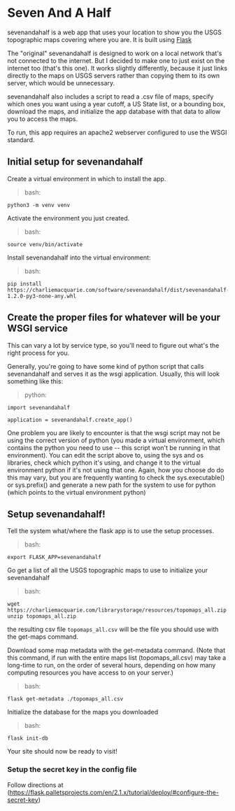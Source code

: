 # Seven And A Half

sevenandahalf is a web app that uses your location to show you the USGS topographic maps covering where you are. It is built using [Flask](https://flask.palletsprojects.com/en/2.1.x/)

The "original" sevenandahalf is designed to work on a local network that's not connected to the internet. But I decided to make one to just exist on the internet too (that's this one). It works slightly differently, because it just links directly to the maps on USGS servers rather than copying them to its own server, which would be unnecessary.

sevenandahalf also includes a script to read a .csv file of maps, specify which ones you want using a year cutoff, a US State list, or a bounding box, download the maps, and initialize the app database with that data to allow you to access the maps.

To run, this app requires an apache2 webserver configured to use the WSGI standard.

## Initial setup for sevenandahalf
Create a virtual environment in which to install the app.
> bash:
```
python3 -m venv venv
```

Activate the environment you just created.
> bash:
```
source venv/bin/activate
```

Install sevenandahalf into the virtual environment:
> bash:
```
pip install https://charliemacquarie.com/software/sevenandahalf/dist/sevenandahalf-1.2.0-py3-none-any.whl
```

## Create the proper files for whatever will be your WSGI service
This can vary a lot by service type, so you'll need to figure out what's the right process for you.

Generally, you're going to have some kind of python script that calls sevenandahalf and serves it as the wsgi application. Usually, this will look something like this:
> python:
```
import sevenandahalf

application = sevenandahalf.create_app()
```

One problem you are likely to encounter is that the wsgi script may not be using the correct version of python (you made a virtual environment, which contains the python you need to use -- this script won't be running in that environment). You can edit the script above to, using the sys and os libraries, check which python it's using, and change it to the virtual environment python if it's not using that one. Again, how you choose do do this may vary, but you are frequently wanting to check the sys.executable() or sys.prefix() and generate a new path for the system to use for python (which points to the virtual environment python)

## Setup sevenandahalf!
Tell the system what/where the flask app is to use the setup processes.
> bash:
```
export FLASK_APP=sevenandahalf
```

Go get a list of all the USGS topographic maps to use to initialize your sevenandahalf
> bash:
```
wget https://charliemacquarie.com/librarystorage/resources/topomaps_all.zip
unzip topomaps_all.zip
```

the resulting csv file `topomaps_all.csv` will be the file you should use with the get-maps command.

Download some map metadata with the get-metadata command. (Note that this command, if run with the entire maps list (topomaps_all.csv) may take a long-time to run, on the order of several hours, depending on how many computing resources you have access to on your server.)
> bash:
```
flask get-metadata ./topomaps_all.csv
```

Initialize the database for the maps you downloaded
> bash:
```
flask init-db
```

Your site should now be ready to visit!

### Setup the secret key in the config file

Follow directions at (https://flask.palletsprojects.com/en/2.1.x/tutorial/deploy/#configure-the-secret-key)
